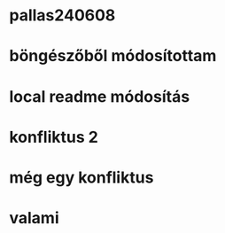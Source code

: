 # pallas240608
# böngészőből módosítottam
# local readme módosítás
# konfliktus 2
# még egy konfliktus
# valami